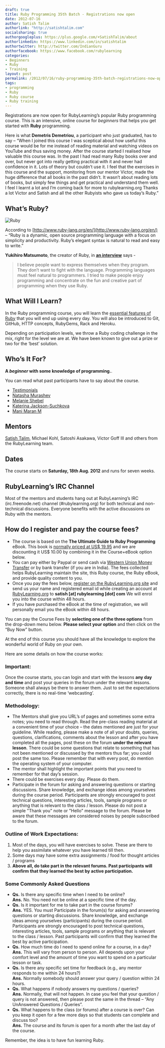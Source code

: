 ```yaml
---
draft: true
title: Ruby Programming 35th Batch - Registrations now open
date: 2012-07-16
author: Satish Talim
authorlink: "http://satishtalim.com"
socialsharing: true
authorgoogleplus: https://plus.google.com/+SatishTalim/about
authorlinkedin: https://www.linkedin.com/in/satishtalim
authortwitter: http://twitter.com/IndianGuru
authorfacebook: https://www.facebook.com/rubylearning
categories:
- Beginners
- Ruby
- Training
layout: post
permalink: /2012/07/16/ruby-programming-35th-batch-registrations-now-open/
tags:
- programming
- Ruby
- Ruby course
- Ruby training
---
```

Registrations are now open for RubyLearning’s popular Ruby programming
course. This is an intensive, online course for *beginners* that helps
you get started with **Ruby** programming.

Here is what **Demetris Demetriou**, a participant who just graduated,
has to say – “When I joined this course I was sceptical about how useful
this course would be for me instead of reading material and watching
videos on YouTube and thus saving money. After the course started I
realised how valuable this course was. In the past I had read many Ruby
books over and over, but never got into really getting practical with it
and never had confidence in it. Lots of theory but couldn’t use it. I
feel that the exercises in this course and the support, monitoring from
our mentor Victor, made the huge difference that all books in the past
didn’t. It wasn’t about reading lots of books, but simply few things and
get practical and understand them well. I feel I learnt a lot and I’m
coming back for more to rubylearning.org Thanks a lot Victor and Satish
and all the other Rubyists who gave us today’s Ruby.”

## What’s Ruby?

![Ruby](http://rubylearning.com/images/rubylogo.png "License: http://creativecommons.org/licenses/by-sa/2.5/")

According to
[http://www.ruby-lang.org/en/](http://www.ruby-lang.org/en/) – “Ruby is
a dynamic, open source programming language with a focus on simplicity
and productivity. Ruby’s elegant syntax is natural to read and easy to
write.”

**Yukihiro Matsumoto**, the creator of Ruby, in **[an
interview](http://linuxdevcenter.com/pub/a/linux/2001/11/29/ruby.html)**
says -

> I believe people want to express themselves when they program. They
> don’t want to fight with the language. Programming languages must feel
> natural to programmers. I tried to make people enjoy programming and
> concentrate on the fun and creative part of programming when they use
> Ruby.

## What Will I Learn?

In the Ruby programming course, you will learn the [essential features
of Ruby](http://rubylearning.com/satishtalim/tutorial.html) that you
will end up using every day. You will also be introduced to Git, GitHub,
HTTP concepts, RubyGems, Rack and Heroku.

Depending on participation levels, we throw a Ruby coding challenge in
the mix, right for the level we are at. We have been known to give out a
prize or two for the ‘best’ solution.

## Who’s It For?

**A *beginner* with some knowledge of programming.**.

You can read what past participants have to say about the course.

-   [Testimonials](http://rubylearning.com/other/testimonials.html)
-   [Natasha
    Murashev](http://natashatherobot.com/2012/02/07/rubylearning-core-ruby-review/)
-   [Melanie
    Shebel](http://www.codegurl.com/2011/10/ruby-doctest-with-victor-goff-of.html)
-   [Katerina
    Jackson-Suchkova](http://katpreneur.tumblr.com/post/27084326683/i-am-not-young-enough-to-know-everything)
-   [Mani Maran
    M](http://maniempire.blogspot.in/2011/07/ruby-pair-programming.html)

## Mentors

[Satish Talim](http://satishtalim.com/), Michael Kohl, Satoshi Asakawa,
Victor Goff III and others from the RubyLearning team.

## Dates

The course starts on **Saturday, 18th Aug. 2012** and runs for seven
weeks.

## RubyLearning’s IRC Channel

Most of the mentors and students hang out at RubyLearning’s IRC
(irc.freenode.net) channel (\#rubylearning.org) for both technical and
non-technical discussions. Everyone benefits with the active discussions
on Ruby with the mentors.

## How do I register and pay the course fees?

-   The course is based on the **The Ultimate Guide to Ruby
    Programming** eBook. This book is [normally priced at US\$
    19.95](http://book.rubylearning.org/) and we are discounting it US\$
    10.00 by combining it in the Course+eBook option below.
-   You can pay either by Paypal or send cash via [Western Union Money
    Transfer](http://www.westernunion.com/info/selectCountry.asp) or by
    bank transfer (if you are in India). The fees collected helps
    RubyLearning maintain the site, this Ruby course, the Ruby eBook,
    and provide quality content to you.
-   Once you pay the fees below, [register on the RubyLearning.org
    site](http://rubylearning.org/classes) and send us your name and
    registered email id while creating an account at
    [RubyLearning.org](http://rubylearning.org/classes) to **satish [at]
    rubylearning [dot] com** We will enrol you into the course within 48
    hours.
-   If you have purchased the eBook at the time of registration, we will
    personally email you the eBook within 48 hours.

You can pay the Course Fees by **selecting one of the three options**
from the drop-down menu below. **Please select your option** and then
click on the “Buy Now” button.

At the end of this course you should have all the knowledge to explore
the wonderful world of Ruby on your own.

Here are some details on how the course works:

### Important:

Once the course starts, you can login and start with the lessons **any
day and time** and post your queries in the forum under the relevant
lessons. Someone shall always be there to answer them. Just to set the
expectations correctly, there is no real-time ‘webcasting’.

### Methodology:

-   The Mentors shall give you URL’s of pages and sometimes some extra
    notes; you need to read through. Read the pre-class reading material
    at a convenient time of your choice – the dates mentioned are just
    for your guideline. While reading, please make a note of all your
    doubts, queries, questions, clarifications, comments about the
    lesson and after you have completed all the pages, post these on the
    forum **under the relevant lesson**. There could be some questions
    that relate to something that has not been mentioned or discussed by
    the mentors thus far; you could post the same too. Please remember
    that with every post, do mention the operating system of your
    computer.
-   The mentor shall highlight the important points that you need to
    remember for that day’s session.
-   There could be exercises every day. Please do them.
-   Participate in the forum for asking and answering questions or
    starting discussions. Share knowledge, and exchange ideas among
    yourselves during the course period. Participants are strongly
    encouraged to post technical questions, interesting articles, tools,
    sample programs or anything that is relevant to the class / lesson.
    Please do not post a simple "Thank you" note or "Hello" message to
    the forum. Please be aware that these messages are considered noises
    by people subscribed to the forum.

### Outline of Work Expectations:

1.  Most of the days, you will have exercises to solve. These are there
    to help you assimilate whatever you have learned till then.
2.  Some days may have some extra assignments / food for thought
    articles / programs
3.  **Above all, do take part in the relevant forums. Past participants
    will confirm that they learned the best by active participation.**

### Some Commonly Asked Questions

-   **Qs.** Is there any specific time when I need to be online?\
    **Ans.** No. You need not be online at a specific time of the day.
-   **Qs.** Is it important for me to take part in the course forums?\
    **Ans.** YES. You must Participate in the forum(s) for asking and
    answering questions or starting discussions. Share knowledge, and
    exchange ideas among yourselves (participants) during the course
    period. Participants are strongly encouraged to post technical
    questions, interesting articles, tools, sample programs or anything
    that is relevant to the class / lesson. Past participants will
    confirm that they learned the best by active participation.
-   **Qs.** How much time do I need to spend online for a course, in a
    day?\
    **Ans.** This will vary from person to person. All depends upon your
    comfort level and the amount of time you want to spend on a
    particular lesson or task.
-   **Qs.** Is there any specific set time for feedback (e.g., any
    mentor responds to me within 24 hours?)\
    **Ans.** Normally somebody should answer your query / question
    within 24 hours.
-   **Qs.** What happens if nobody answers my questions / queries?\
    **Ans.** Normally, that will not happen. In case you feel that your
    question / query is not answered, then please post the same in the
    thread – “Any UnAnswered Questions / Queries”.
-   **Qs.** What happens to the class (or forums) after a course is
    over? Can you keep it open for a few more days so that students can
    complete and discuss too?\
    **Ans.** The course and its forum is open for a month after the last
    day of the course.

Remember, the idea is to have fun learning Ruby.
